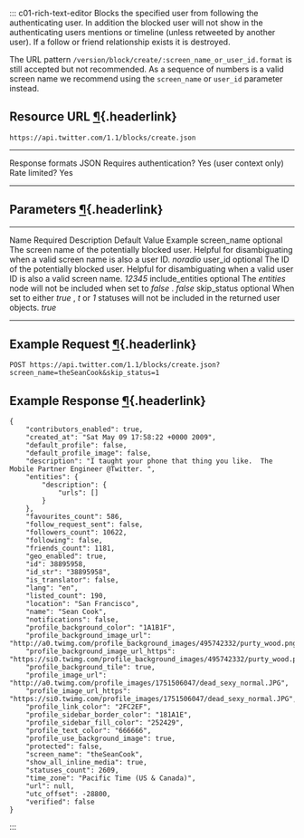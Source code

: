 <div>

::: c01-rich-text-editor
Blocks the specified user from following the authenticating user. In
addition the blocked user will not show in the authenticating users
mentions or timeline (unless retweeted by another user). If a follow or
friend relationship exists it is destroyed.

The URL pattern ` /version/block/create/:screen_name_or_user_id.format `
is still accepted but not recommended. As a sequence of numbers is a
valid screen name we recommend using the ` screen_name ` or ` user_id `
parameter instead.

## Resource URL [¶](#resource-url){.headerlink}

` https://api.twitter.com/1.1/blocks/create.json `

  -------------------------- -------------------------
  Response formats           JSON
  Requires authentication?   Yes (user context only)
  Rate limited?              Yes
  -------------------------- -------------------------

## Parameters [¶](#parameters){.headerlink}

  ------------------ ---------- ------------------------------------------------------------------------------------------------------------------------- --------------- -----------
  Name               Required   Description                                                                                                               Default Value   Example
  screen_name        optional   The screen name of the potentially blocked user. Helpful for disambiguating when a valid screen name is also a user ID.                   *noradio*
  user_id            optional   The ID of the potentially blocked user. Helpful for disambiguating when a valid user ID is also a valid screen name.                      *12345*
  include_entities   optional   The *entities* node will not be included when set to *false* .                                                                            *false*
  skip_status        optional   When set to either *true* , *t* or *1* statuses will not be included in the returned user objects.                                        *true*
  ------------------ ---------- ------------------------------------------------------------------------------------------------------------------------- --------------- -----------

## Example Request [¶](#example-request){.headerlink}

` POST https://api.twitter.com/1.1/blocks/create.json?screen_name=theSeanCook&skip_status=1 `

## Example Response [¶](#example-response){.headerlink}

    {
        "contributors_enabled": true, 
        "created_at": "Sat May 09 17:58:22 +0000 2009", 
        "default_profile": false, 
        "default_profile_image": false, 
        "description": "I taught your phone that thing you like.  The Mobile Partner Engineer @Twitter. ", 
        "entities": {
            "description": {
                "urls": []
            }
        }, 
        "favourites_count": 586, 
        "follow_request_sent": false, 
        "followers_count": 10622, 
        "following": false, 
        "friends_count": 1181, 
        "geo_enabled": true, 
        "id": 38895958, 
        "id_str": "38895958", 
        "is_translator": false, 
        "lang": "en", 
        "listed_count": 190, 
        "location": "San Francisco", 
        "name": "Sean Cook", 
        "notifications": false, 
        "profile_background_color": "1A1B1F", 
        "profile_background_image_url": "http://a0.twimg.com/profile_background_images/495742332/purty_wood.png", 
        "profile_background_image_url_https": "https://si0.twimg.com/profile_background_images/495742332/purty_wood.png", 
        "profile_background_tile": true, 
        "profile_image_url": "http://a0.twimg.com/profile_images/1751506047/dead_sexy_normal.JPG", 
        "profile_image_url_https": "https://si0.twimg.com/profile_images/1751506047/dead_sexy_normal.JPG", 
        "profile_link_color": "2FC2EF", 
        "profile_sidebar_border_color": "181A1E", 
        "profile_sidebar_fill_color": "252429", 
        "profile_text_color": "666666", 
        "profile_use_background_image": true, 
        "protected": false, 
        "screen_name": "theSeanCook", 
        "show_all_inline_media": true, 
        "statuses_count": 2609, 
        "time_zone": "Pacific Time (US & Canada)", 
        "url": null, 
        "utc_offset": -28800, 
        "verified": false
    }
:::

</div>

